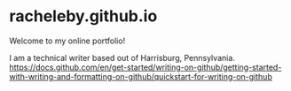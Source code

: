 # racheleby.github.io
Welcome to my online portfolio!

I am a technical writer based out of Harrisburg, Pennsylvania.
https://docs.github.com/en/get-started/writing-on-github/getting-started-with-writing-and-formatting-on-github/quickstart-for-writing-on-github
